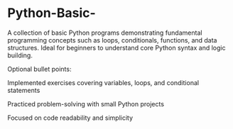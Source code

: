 # Python-Basic-
A collection of basic Python programs demonstrating fundamental programming concepts such as loops, conditionals, functions, and data structures. Ideal for beginners to understand core Python syntax and logic building.

Optional bullet points:

Implemented exercises covering variables, loops, and conditional statements

Practiced problem-solving with small Python projects

Focused on code readability and simplicity
